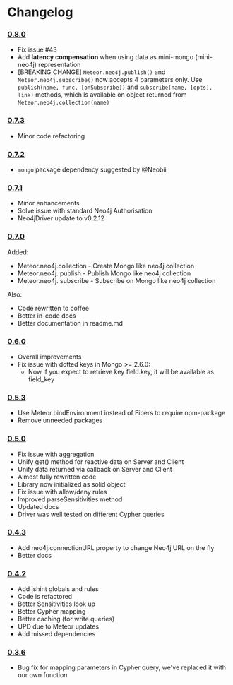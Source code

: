 Changelog
=========

### [0.8.0](https://github.com/VeliovGroup/ostrio-Neo4jreactivity/releases/tag/v0.8.0)

* Fix issue #43
* Add __latency compensation__ when using data as mini-mongo (mini-neo4j) representation
* [BREAKING CHANGE] `Meteor.neo4j.publish()` and `Meteor.neo4j.subscribe()` now accepts 4 parameters only. Use `publish(name, func, [onSubscribe])` and `subscribe(name, [opts], link)` methods, which is available on object returned from `Meteor.neo4j.collection(name)`

### [0.7.3](https://github.com/VeliovGroup/ostrio-Neo4jreactivity/releases/tag/v0.7.3)

* Minor code refactoring

### [0.7.2](https://github.com/VeliovGroup/ostrio-Neo4jreactivity/releases/tag/v0.7.2)

* `mongo` package dependency suggested by @Neobii

### [0.7.1](https://github.com/VeliovGroup/ostrio-Neo4jreactivity/releases/tag/v0.7.1)

* Minor enhancements
* Solve issue with standard Neo4j Authorisation
* Neo4jDriver update to v0.2.12

### [0.7.0](https://github.com/VeliovGroup/ostrio-Neo4jreactivity/releases/tag/v0.7.0)

Added:
* Meteor.neo4j.collection - Create Mongo like neo4j collection
* Meteor.neo4j. publish - Publish Mongo like neo4j collection
* Meteor.neo4j. subscribe - Subscribe on Mongo like neo4j collection

Also:
* Code rewritten to coffee
* Better in-code docs
* Better documentation in readme.md

### [0.6.0](https://github.com/VeliovGroup/ostrio-Neo4jreactivity/releases/tag/v0.6.0)

* Overall improvements
* Fix issue with dotted keys in Mongo >= 2.6.0:
  - Now if you expect to retrieve key field.key, it will be available as field_key

### [0.5.3](https://github.com/VeliovGroup/ostrio-Neo4jreactivity/releases/tag/v0.5.3)

* Use Meteor.bindEnvironment instead of Fibers to require npm-package
* Remove unneeded packages

### [0.5.0](https://github.com/VeliovGroup/ostrio-Neo4jreactivity/releases/tag/v0.5.0)

* Fix issue with aggregation
* Unify get() method for reactive data on Server and Client
* Unify data returned via callback on Server and Client
* Almost fully rewritten code
* Library now initialized as solid object
* Fix issue with allow/deny rules
* Improved parseSensitivities method
* Updated docs
* Driver was well tested on different Cypher queries

### [0.4.3](https://github.com/VeliovGroup/ostrio-Neo4jreactivity/releases/tag/v0.4.3)

* Add neo4j.connectionURL property to change Neo4j URL on the fly
* Better docs

### [0.4.2](https://github.com/VeliovGroup/ostrio-Neo4jreactivity/releases/tag/v0.4.2)

* Add jshint globals and rules
* Code is refactored
* Better Sensitivities look up
* Better Cypher mapping
* Better caching (for write queries)
* UPD due to Meteor updates
* Add missed dependencies

### [0.3.6](https://github.com/VeliovGroup/ostrio-Neo4jreactivity/releases/tag/v0.3.6)

* Bug fix for mapping parameters in Cypher query, we've replaced it with our own function
